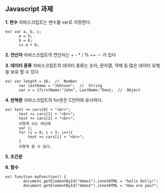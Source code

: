 ## Javascript 과제

**1. 변수**
자바스크립트는 변수를 var로 지정한다.

    ex) var a, b, c;
    	  a = 5;
    	  b = 6;
    	  c= a + b;

**2.  연산자**
자바스크립트의 연산자는 + - * / % ++ -- 가 있다

**3.  데이터 종류**
자바스크립트의 데이터 종류는 숫자, 문자열, 객체 등 많은 데이터 유형을 보유 할  수 있다

    ex) var length = 16;  //  Number
    	  var lastName = "Johnson";  //  String
    	  var x = {firstName:"John", LastName:"Doe};  //  Object

**4. 반복문**
자바스크립트의 for문은 C언어와 유사하다.

    ex) text += cars[0] + "<br>";
    	  text += cars[1] + "<br>";
    	  text += cars[2] + "<br>";
    	  이렇게 쓰는 대신에
    	  var i;
    	  for (i = 0; i < 3; i++){
    		  text += cars[i] + "<br>";
    	  }
    	  이렇게 쓸 수 있다.

**5. 조건문**


**6. 함수**

    ex) function myFunction() {
    		document.getElementById("demo1").innetHTML = "hello Dolly!";
    		document.getElementById("demo2").innetHTML = "How are you?";




<!--stackedit_data:
eyJoaXN0b3J5IjpbMTAzODU5MjQyNiwxNzc0MDY3NjcyLDUyNj
kyNjI5MCwxODM4NDM0MDQ3LC0xNTkyNzkxNjY4LC0xNzc5OTcw
ODQ0LC05MTg5NjIwNTRdfQ==
-->